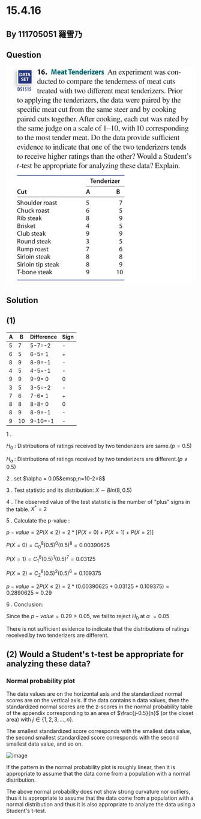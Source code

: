 # 15.4.16

## By 111705051 羅雪乃

## Question
![image](https://github.com/HWTeng-Course/202402-Statistics/blob/main/Images/15.4.16%EF%BC%881%EF%BC%89.jpg)

## Solution

## (1)

| A            | B              | Difference          | Sign           |
| ------------ | -------------  | ------------------- | -------------- | 
| 5            | 7              | 5-7=-2              | -              |
| 6            | 5              | 6-5= 1              | +              |
| 8            | 9              | 8-9=-1              | -              |
| 4            | 5              | 4-5=-1              | -              |
| 9            | 9              | 9-9= 0              | 0              |
| 3            | 5              | 3-5=-2              | -              |
| 7            | 6              | 7-6= 1              | +              |
| 8            | 8              | 8-8= 0              | 0              |
| 8            | 9              | 8-9=-1              | -              |
| 9            | 10             | 9-10=-1             | -              |

1 .

 $H_{0}$ : Distributions of ratings received by two tenderizers are same.($p=0.5$)
 
 $H_{a}$ : Distributions of ratings received by two tenderizers are different.($p\neq0.5$)

2 . set $\alpha = 0.05&emsp;n=10-2=8$

3 . Test statistic and its distribution:  $X\sim Bin(8,0.5)$

4 . The observed value of the test statistic is the number of "plus" signs in the table.   $X^{*}=2$

5 . Calculate the p-value :

${p-value} = 2P(X \leq 2)=2*[P(X = 0)+P(X = 1)+P(X = 2)]$

$P(X = 0) = C_{0}^{8} (0.5)^0(0.5)^8 = 0.00390625$

$P(X = 1) = C_{1}^{8} (0.5)^1(0.5)^7 = 0.03125$

$P(X = 2) = C_{2}^{8} (0.5)^2(0.5)^6 = 0.109375$

${p-value} = 2P(X \leq 2)=2*(0.00390625+0.03125+0.109375)=0.2890625\approx0.29$


6 . Conclusion:

Since the $p-value=0.29 > 0.05$, we fail to reject $H_0$ at $\alpha\ = 0.05$

There is not sufficient evidence to indicate that the distributions of ratings received by two tenderizers are different.

## (2) Would a Student's t-test be appropriate for analyzing these data?
### Normal probability plot

The data values are on the horizontal axis and the standardized normal scores are on the vertical axis.
If the data contains n data values, then the standardized normal scores are the z-scores in the normal probability table of the appendix corresponding to an area of $\frac{j-0.5}{n}\$ (or the closet area) with $j \in \lbrace 1,2,3,...,n\rbrace$.

The smallest standardized score corresponds with the smallest data value, the second smallest standardized score corresponds with the second smallest data value, and so on.

![image](https://github.com/HWTeng-Course/202402-Statistics/blob/main/Images/15.4.16%20%E4%BA%8C.jpg)

If the pattern in the normal probability plot is roughly linear, then it is appropriate to assume that the data come from a population with a normal distribution.

The above normal probability does not show strong curvature nor outliers, thus it is appropriate to assume that the data come from a population with a normal distribution and thus it is also appropriate to analyze the data using a Student's t-test.
